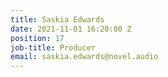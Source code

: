 ```yaml
---
title: Saskia Edwards
date: 2021-11-01 16:20:00 Z
position: 17
job-title: Producer
email: saskia.edwards@novel.audio
---
```


